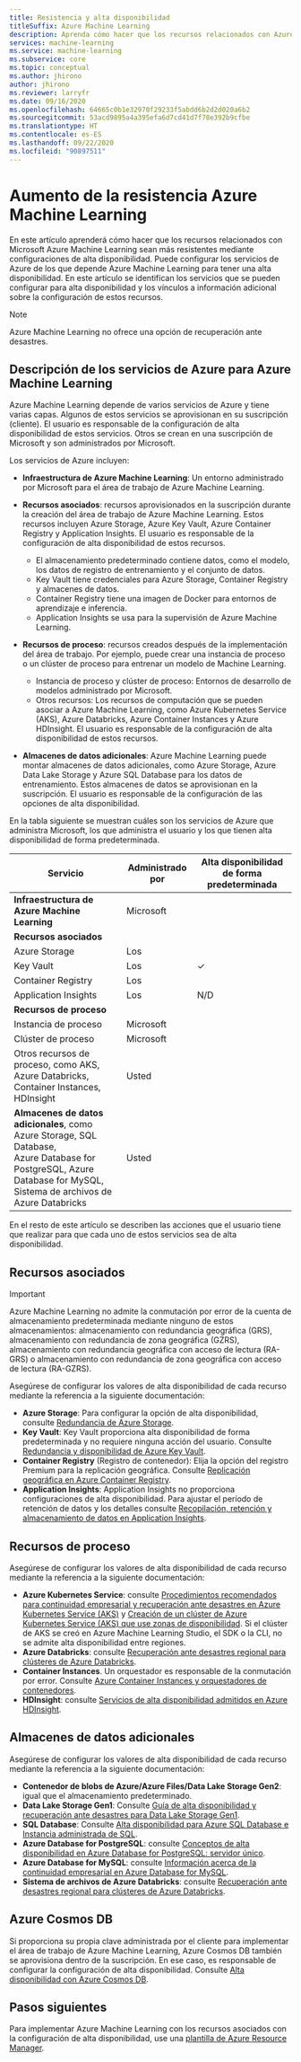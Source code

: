 ```yaml
---
title: Resistencia y alta disponibilidad
titleSuffix: Azure Machine Learning
description: Aprenda cómo hacer que los recursos relacionados con Azure Machine Learning sean más resistentes a las interrupciones mediante una configuración de alta disponibilidad.
services: machine-learning
ms.service: machine-learning
ms.subservice: core
ms.topic: conceptual
ms.author: jhirono
author: jhirono
ms.reviewer: larryfr
ms.date: 09/16/2020
ms.openlocfilehash: 64665c0b1e32970f29233f5abdd6b2d2d020a6b2
ms.sourcegitcommit: 53acd9895a4a395efa6d7cd41d7f78e392b9cfbe
ms.translationtype: HT
ms.contentlocale: es-ES
ms.lasthandoff: 09/22/2020
ms.locfileid: "90897511"
---
```

# <a name="increase-azure-machine-learning-resiliency"></a>Aumento de la resistencia Azure Machine Learning



En este artículo aprenderá cómo hacer que los recursos relacionados con Microsoft Azure Machine Learning sean más resistentes mediante configuraciones de alta disponibilidad. Puede configurar los servicios de Azure de los que depende Azure Machine Learning para tener una alta disponibilidad. En este artículo se identifican los servicios que se pueden configurar para alta disponibilidad y los vínculos a información adicional sobre la configuración de estos recursos.

> [!NOTE]
> Azure Machine Learning no ofrece una opción de recuperación ante desastres.

## <a name="understand-azure-services-for-azure-machine-learning"></a>Descripción de los servicios de Azure para Azure Machine Learning

Azure Machine Learning depende de varios servicios de Azure y tiene varias capas. Algunos de estos servicios se aprovisionan en su suscripción (cliente). El usuario es responsable de la configuración de alta disponibilidad de estos servicios. Otros se crean en una suscripción de Microsoft y son administrados por Microsoft. 

Los servicios de Azure incluyen:

* **Infraestructura de Azure Machine Learning**: Un entorno administrado por Microsoft para el área de trabajo de Azure Machine Learning.

* **Recursos asociados**: recursos aprovisionados en la suscripción durante la creación del área de trabajo de Azure Machine Learning. Estos recursos incluyen Azure Storage, Azure Key Vault, Azure Container Registry y Application Insights. El usuario es responsable de la configuración de alta disponibilidad de estos recursos.
  * El almacenamiento predeterminado contiene datos, como el modelo, los datos de registro de entrenamiento y el conjunto de datos.
  * Key Vault tiene credenciales para Azure Storage, Container Registry y almacenes de datos.
  * Container Registry tiene una imagen de Docker para entornos de aprendizaje e inferencia.
  * Application Insights se usa para la supervisión de Azure Machine Learning.

* **Recursos de proceso**: recursos creados después de la implementación del área de trabajo. Por ejemplo, puede crear una instancia de proceso o un clúster de proceso para entrenar un modelo de Machine Learning.
  * Instancia de proceso y clúster de proceso: Entornos de desarrollo de modelos administrado por Microsoft.
  * Otros recursos: Los recursos de computación que se pueden asociar a Azure Machine Learning, como Azure Kubernetes Service (AKS), Azure Databricks, Azure Container Instances y Azure HDInsight. El usuario es responsable de la configuración de alta disponibilidad de estos recursos.

* **Almacenes de datos adicionales**: Azure Machine Learning puede montar almacenes de datos adicionales, como Azure Storage, Azure Data Lake Storage y Azure SQL Database para los datos de entrenamiento.  Estos almacenes de datos se aprovisionan en la suscripción. El usuario es responsable de la configuración de las opciones de alta disponibilidad.

En la tabla siguiente se muestran cuáles son los servicios de Azure que administra Microsoft, los que administra el usuario y los que tienen alta disponibilidad de forma predeterminada.

| Servicio | Administrado por | Alta disponibilidad de forma predeterminada |
| ----- | ----- | ----- |
| **Infraestructura de Azure Machine Learning** | Microsoft | |
| **Recursos asociados** |
| Azure Storage | Los | |
| Key Vault | Los | ✓ |
| Container Registry | Los | |
| Application Insights | Los | N/D |
| **Recursos de proceso** |
| Instancia de proceso | Microsoft |  |
| Clúster de proceso | Microsoft |  |
| Otros recursos de proceso, como AKS, <br>Azure Databricks, Container Instances, HDInsight | Usted |  |
| **Almacenes de datos adicionales**, como Azure Storage, SQL Database,<br> Azure Database for PostgreSQL, Azure Database for MySQL, <br>Sistema de archivos de Azure Databricks | Usted | |

En el resto de este artículo se describen las acciones que el usuario tiene que realizar para que cada uno de estos servicios sea de alta disponibilidad.

## <a name="associated-resources"></a> Recursos asociados

> [!IMPORTANT]
> Azure Machine Learning no admite la conmutación por error de la cuenta de almacenamiento predeterminada mediante ninguno de estos almacenamientos: almacenamiento con redundancia geográfica (GRS), almacenamiento con redundancia de zona geográfica (GZRS), almacenamiento con redundancia geográfica con acceso de lectura (RA-GRS) o almacenamiento con redundancia de zona geográfica con acceso de lectura (RA-GZRS).

Asegúrese de configurar los valores de alta disponibilidad de cada recurso mediante la referencia a la siguiente documentación:

* **Azure Storage**: Para configurar la opción de alta disponibilidad, consulte [Redundancia de Azure Storage](https://docs.microsoft.com/azure/storage/common/storage-redundancy).
* **Key Vault**: Key Vault proporciona alta disponibilidad de forma predeterminada y no requiere ninguna acción del usuario.  Consulte [Redundancia y disponibilidad de Azure Key Vault](https://docs.microsoft.com/azure/key-vault/general/disaster-recovery-guidance).
* **Container Registry** (Registro de contenedor): Elija la opción del registro Premium para la replicación geográfica. Consulte [Replicación geográfica en Azure Container Registry](https://docs.microsoft.com/azure/container-registry/container-registry-geo-replication).
* **Application Insights**: Application Insights no proporciona configuraciones de alta disponibilidad. Para ajustar el período de retención de datos y los detalles consulte [Recopilación, retención y almacenamiento de datos en Application Insights](https://docs.microsoft.com/azure/azure-monitor/app/data-retention-privacy#how-long-is-the-data-kept).

## <a name="compute-resources"></a>Recursos de proceso

Asegúrese de configurar los valores de alta disponibilidad de cada recurso mediante la referencia a la siguiente documentación:

* **Azure Kubernetes Service**: consulte [Procedimientos recomendados para continuidad empresarial y recuperación ante desastres en Azure Kubernetes Service (AKS)](https://docs.microsoft.com/azure/aks/operator-best-practices-multi-region) y [Creación de un clúster de Azure Kubernetes Service (AKS) que use zonas de disponibilidad](https://docs.microsoft.com/azure/aks/availability-zones). Si el clúster de AKS se creó en Azure Machine Learning Studio, el SDK o la CLI, no se admite alta disponibilidad entre regiones.
* **Azure Databricks**: consulte [Recuperación ante desastres regional para clústeres de Azure Databricks](https://docs.microsoft.com/azure/azure-databricks/howto-regional-disaster-recovery).
* **Container Instances**. Un orquestador es responsable de la conmutación por error. Consulte [Azure Container Instances y orquestadores de contenedores](https://docs.microsoft.com/azure/container-instances/container-instances-orchestrator-relationship).
* **HDInsight**: consulte [Servicios de alta disponibilidad admitidos en Azure HDInsight](https://docs.microsoft.com/azure/hdinsight/hdinsight-high-availability-components).

## <a name="additional-data-stores"></a>Almacenes de datos adicionales

Asegúrese de configurar los valores de alta disponibilidad de cada recurso mediante la referencia a la siguiente documentación:

* **Contenedor de blobs de Azure/Azure Files/Data Lake Storage Gen2**: igual que el almacenamiento predeterminado.
* **Data Lake Storage Gen1**: Consulte [Guía de alta disponibilidad y recuperación ante desastres para Data Lake Storage Gen1](https://docs.microsoft.com/azure/data-lake-store/data-lake-store-disaster-recovery-guidance).
* **SQL Database**: Consulte [Alta disponibilidad para Azure SQL Database e Instancia administrada de SQL](https://docs.microsoft.com/azure/sql-database/sql-database-high-availability).
* **Azure Database for PostgreSQL**: consulte [Conceptos de alta disponibilidad en Azure Database for PostgreSQL: servidor único](https://docs.microsoft.com/azure/postgresql/concepts-high-availability).
* **Azure Database for MySQL**: consulte [Información acerca de la continuidad empresarial en Azure Database for MySQL](https://docs.microsoft.com/azure/mysql/concepts-business-continuity).
* **Sistema de archivos de Azure Databricks**: consulte [Recuperación ante desastres regional para clústeres de Azure Databricks](https://docs.microsoft.com/azure/azure-databricks/howto-regional-disaster-recovery).

## <a name="azure-cosmos-db"></a>Azure Cosmos DB

Si proporciona su propia clave administrada por el cliente para implementar el área de trabajo de Azure Machine Learning, Azure Cosmos DB también se aprovisiona dentro de la suscripción. En ese caso, es responsable de configurar la configuración de alta disponibilidad. Consulte [Alta disponibilidad con Azure Cosmos DB](https://docs.microsoft.com/azure/cosmos-db/high-availability).

## <a name="next-steps"></a>Pasos siguientes

Para implementar Azure Machine Learning con los recursos asociados con la configuración de alta disponibilidad, use una [plantilla de Azure Resource Manager](https://github.com/Azure/azure-quickstart-templates/tree/master/201-machine-learning-advanced).
